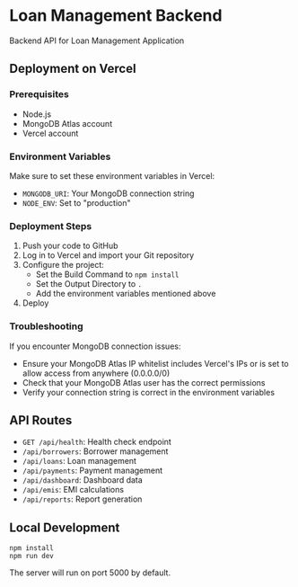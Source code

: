 # Loan Management Backend

Backend API for Loan Management Application

## Deployment on Vercel

### Prerequisites
- Node.js
- MongoDB Atlas account
- Vercel account

### Environment Variables
Make sure to set these environment variables in Vercel:

- `MONGODB_URI`: Your MongoDB connection string
- `NODE_ENV`: Set to "production"

### Deployment Steps

1. Push your code to GitHub
2. Log in to Vercel and import your Git repository
3. Configure the project:
   - Set the Build Command to `npm install`
   - Set the Output Directory to `.`
   - Add the environment variables mentioned above
4. Deploy

### Troubleshooting

If you encounter MongoDB connection issues:
- Ensure your MongoDB Atlas IP whitelist includes Vercel's IPs or is set to allow access from anywhere (0.0.0.0/0)
- Check that your MongoDB Atlas user has the correct permissions
- Verify your connection string is correct in the environment variables

## API Routes

- `GET /api/health`: Health check endpoint
- `/api/borrowers`: Borrower management
- `/api/loans`: Loan management
- `/api/payments`: Payment management
- `/api/dashboard`: Dashboard data
- `/api/emis`: EMI calculations
- `/api/reports`: Report generation

## Local Development

```
npm install
npm run dev
```

The server will run on port 5000 by default. 